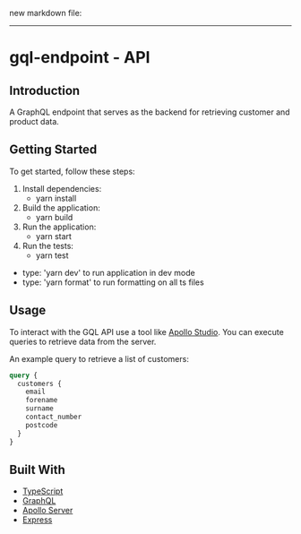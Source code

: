new markdown file:

---------------------
gql-endpoint - API
=====================

Introduction
------------

A GraphQL endpoint that serves as the backend for retrieving customer and product data.

Getting Started
---------------
To get started, follow these steps:

1. Install dependencies:
    * yarn install
2. Build the application:
    * yarn build
3. Run the application:
    * yarn start
4. Run the tests:
    * yarn test

* type: 'yarn dev' to run application in dev mode
* type: 'yarn format' to run formatting on all ts files

Usage
------
To interact with the GQL API use a tool like [Apollo Studio](https://studio.apollographql.com/sandbox/explorer). You can execute queries to retrieve data from the server.

An example query to retrieve a list of customers: 

```graphql
query {
  customers {
    email
    forename
    surname
    contact_number
    postcode
  }
}
```

Built With
----------

* [TypeScript](https://www.typescriptlang.org)
* [GraphQL](https://graphql.org)
* [Apollo Server](https://www.apollographql.com/docs/apollo-server)
* [Express](https://expressjs.com)